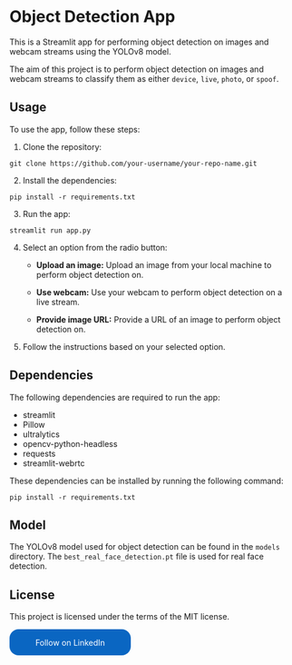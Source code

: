 # Object Detection App

This is a Streamlit app for performing object detection on images and webcam streams using the YOLOv8 model.

The aim of this project is to perform object detection on images and webcam streams to classify them as either `device`, `live`, `photo`, or `spoof`.

## Usage

To use the app, follow these steps:

1. Clone the repository: 
```consol
git clone https://github.com/your-username/your-repo-name.git
```
2. Install the dependencies:

```consol
pip install -r requirements.txt
```
3. Run the app:
```consol
streamlit run app.py
```
4. Select an option from the radio button:

    - **Upload an image:** Upload an image from your local machine to perform object detection on.

    - **Use webcam:** Use your webcam to perform object detection on a live stream.

    - **Provide image URL:** Provide a URL of an image to perform object detection on.

5. Follow the instructions based on your selected option.


## Dependencies

The following dependencies are required to run the app:

- streamlit
- Pillow
- ultralytics
- opencv-python-headless
- requests
- streamlit-webrtc

These dependencies can be installed by running the following command:

```consol
pip install -r requirements.txt
```


## Model

The YOLOv8 model used for object detection can be found in the `models` directory. The `best_real_face_detection.pt` file is used for real face detection.

## License

This project is licensed under the terms of the MIT license.


<style> .libutton { display: flex; flex-direction: column; justify-content: center; padding: 7px; text-align: center; outline: none; text-decoration: none !important; color: #ffffff !important; width: 200px; height: 32px; border-radius: 16px; background-color: #0A66C2; font-family: "SF Pro Text", Helvetica, sans-serif; } </style> <a class="libutton" href="https://www.linkedin.com/comm/mynetwork/discovery-see-all?usecase=PEOPLE_FOLLOWS&followMember=emad-darwich" target="_blank">Follow on LinkedIn</a>
